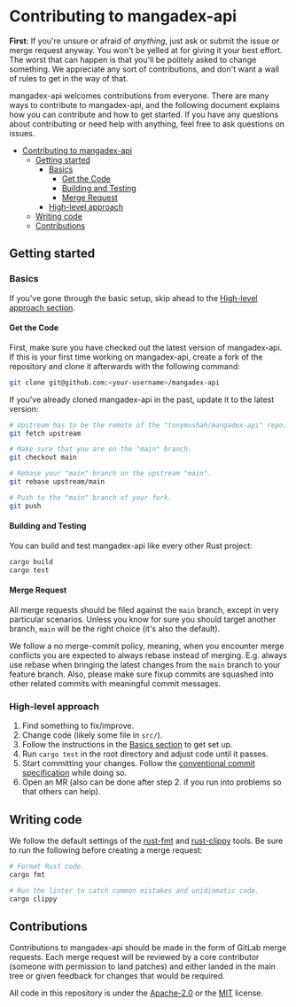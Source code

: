 # Contributing to mangadex-api

<!-- Adapted from https://github.com/rust-lang/rust-clippy/blob/master/CONTRIBUTING.md -->

**First**: If you're unsure or afraid of _anything_, just ask or submit the issue or merge request
anyway. You won't be yelled at for giving it your best effort. The worst that can happen is that
you'll be politely asked to change something. We appreciate any sort of contributions, and don't
want a wall of rules to get in the way of that.

mangadex-api welcomes contributions from everyone. There are many ways to contribute to
mangadex-api, and the following document explains how you can contribute and how to get started. If
you have any questions about contributing or need help with anything, feel free to ask questions
on issues.

- [Contributing to mangadex-api](#contributing-to-mangadex-api)
  - [Getting started](#getting-started)
    - [Basics](#basics)
      - [Get the Code](#get-the-code)
      - [Building and Testing](#building-and-testing)
      - [Merge Request](#merge-request)
    - [High-level approach](#high-level-approach)
  - [Writing code](#writing-code)
  - [Contributions](#contributions)

## Getting started

### Basics

If you've gone through the basic setup, skip ahead to the
[High-level approach section][section-high-level-approach].

#### Get the Code

First, make sure you have checked out the latest version of mangadex-api. If this is
your first time working on mangadex-api, create a fork of the repository and clone it
afterwards with the following command:

```bash
git clone git@github.com:<your-username>/mangadex-api
```

If you've already cloned mangadex-api in the past, update it to the latest version:

```bash
# Upstream has to be the remote of the "tonymushah/mangadex-api" repo.
git fetch upstream

# Make sure that you are on the "main" branch.
git checkout main

# Rebase your "main" branch on the upstream "main".
git rebase upstream/main

# Push to the "main" branch of your fork.
git push
```

#### Building and Testing

You can build and test mangadex-api like every other Rust project:

```bash
cargo build
cargo test
```

#### Merge Request

All merge requests should be filed against the `main` branch, except in very particular scenarios.
Unless you know for sure you should target another branch, `main` will be the right choice (it's
also the default).

We follow a no merge-commit policy, meaning, when you encounter merge conflicts you are expected
to always rebase instead of merging. E.g. always use rebase when bringing the latest changes
from the `main` branch to your feature branch. Also, please make sure fixup commits are squashed
into other related commits with meaningful commit messages.

### High-level approach

1. Find something to fix/improve.
2. Change code (likely some file in `src/`).
3. Follow the instructions in the [Basics section][section-basics] to get set up.
4. Run `cargo test` in the root directory and adjust code until it passes.
5. Start committing your changes. Follow the [conventional commit specification][conventional-commits] while doing so.
6. Open an MR (also can be done after step 2. if you run into problems so that others can help).

## Writing code

We follow the default settings of the [rust-fmt][tool-rust-fmt] and [rust-clippy][tool-rust-clippy]
tools. Be sure to run the following before creating a merge request:

```bash
# Format Rust code.
cargo fmt

# Run the linter to catch common mistakes and unidiomatic code.
cargo clippy
```



## Contributions

Contributions to mangadex-api should be made in the form of GitLab merge requests. Each merge
request will be reviewed by a core contributor (someone with permission to land patches) and
either landed in the main tree or given feedback for changes that would be required.

All code in this repository is under the [Apache-2.0] or the [MIT] license.

[Apache-2.0]: https://www.apache.org/licenses/LICENSE-2.0
[clippy-contributing]: https://github.com/rust-lang/rust-clippy/blob/master/CONTRIBUTING.md
[conventional-commits]: https://www.conventionalcommits.org/
[MIT]: https://opensource.org/licenses/MIT
[section-basics]: #basics
[section-building-and-testing]: #building-and-testing
[section-contributions]: #contributions
[section-get-the-code]: #get-the-code
[section-getting-started]: #getting-started
[section-high-level-approach]: #high-level-approach
[section-merge-request]: #merge-request
[section-writing-code]: #writing-code
[tool-rust-clippy]: https://github.com/rust-lang/rust-clippy
[tool-rust-fmt]: https://github.com/rust-lang/rustfmt
